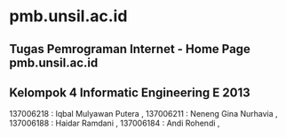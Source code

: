 pmb.unsil.ac.id
===============
Tugas Pemrograman Internet - Home Page pmb.unsil.ac.id
------------------------------------------------------
Kelompok 4
Informatic Engineering
E 2013
--------------------------------------
137006218 : Iqbal Mulyawan Putera , 
137006211 : Neneng Gina Nurhavia , 
137006188 : Haidar Ramdani , 
137006184 : Andi Rohendi , 
